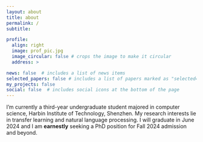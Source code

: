 ```yaml
---
layout: about
title: about
permalink: /
subtitle: 

profile:
  align: right
  image: prof_pic.jpg
  image_circular: false # crops the image to make it circular
  address: >

news: false  # includes a list of news items
selected_papers: false # includes a list of papers marked as "selected={true}"
my_projects: false
social: false  # includes social icons at the bottom of the page
---
```


I’m currently a third-year undergraduate student majored in computer science, Harbin Institute of Technology, Shenzhen. My research interests lie in transfer learning and natural language processing. I will graduate in June 2024 and I am **earnestly** seeking a PhD position for Fall 2024 admission and beyond.
